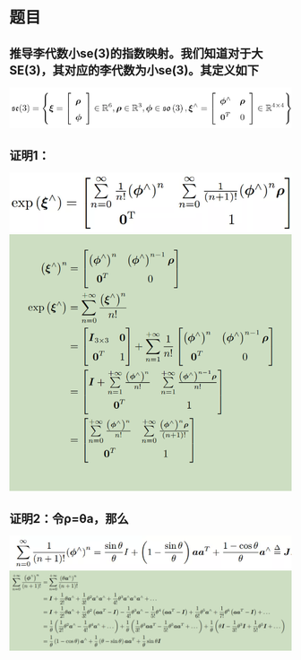 # 题目
## 推导李代数小se(3)的指数映射。我们知道对于大SE(3)，其对应的李代数为小se(3)。其定义如下
![](images/作业7_1.webp)
## 证明1：
![](images/作业7_2.webp)
![](images/作业7_3.png)
## 证明2：令ρ=θa，那么
![](images/作业7_4.webp)
![](images/作业7_5.png)